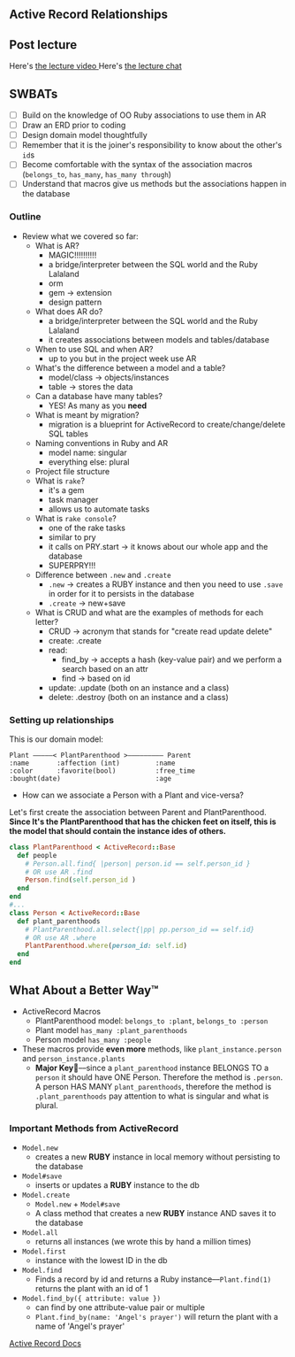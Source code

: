 Active Record Relationships
---

## Post lecture
Here's <a href="https://flatironschool.zoom.us/rec/play/u8csd-CtqDI3TobG4QSDBP4qW42-J6ys1yAfq_oFxE-yUiRSYFSvN7JHNudYc4jRFXBtF_Xcp2AbPPkN?autoplay=true&startTime=1597341766000"> the lecture video </a>
Here's <a href="https://github.com/learn-co-students/nyc04-seng-ft-071320/blob/master/10-one-to-many/W2-Thu.txt"> the lecture chat </a>

## SWBATs
- [ ] Build on the knowledge of OO Ruby associations to use them in AR
- [ ] Draw an ERD prior to coding
- [ ] Design domain model thoughtfully
- [ ] Remember that it is the joiner's responsibility to know about the other's `id`s
- [ ] Become comfortable with the syntax of the association macros (`belongs_to`, `has_many`, `has_many through`) 
- [ ] Understand that macros give us methods but the associations happen in the database

### Outline
* Review what we covered so far:
    - What is AR?
      - MAGIC!!!!!!!!!!
      - a bridge/interpreter between the SQL world and the Ruby Lalaland
      - orm
      - gem -> extension
      - design pattern
    - What does AR do?
      - a bridge/interpreter between the SQL world and the Ruby Lalaland
      - it creates associations between models and tables/database
    - When to use SQL and when AR?
      - up to you but in the project week use AR
    - What's the difference between a model and a table?
      - model/class -> objects/instances
      - table -> stores the data
    - Can a database have many tables?
      - YES! As many as you **need**
    - What is meant by migration?
      - migration is a blueprint for ActiveRecord to create/change/delete SQL tables
    - Naming conventions in Ruby and AR
      - model name: singular 
      - everything else: plural
    - Project file structure
    - What is `rake`?
      - it's a gem
      - task manager
      - allows us to automate tasks
    - What is `rake console`?
      - one of the rake tasks
      - similar to pry 
      - it calls on PRY.start -> it knows about our whole app and the database
      - SUPERPRY!!!
    - Difference between `.new` and `.create`
      - `.new` -> creates a RUBY instance and then you need to use `.save` in order for it to persists in the database
      - `.create` -> new+save
    - What is CRUD and what are the examples of methods for each letter?
      - CRUD -> acronym that stands for "create read update delete"
      - create: .create
      - read: 
          - find_by -> accepts a hash (key-value pair) and we perform a search based on an attr
          - find -> based on id
      - update: .update (both on an instance and a class)
      - delete: .destroy (both on an instance and a class)

### Setting up relationships

This is our domain model:

```
Plant —————< PlantParenthood >————————— Parent
:name       :affection (int)         :name
:color      :favorite(bool)          :free_time
:bought(date)                        :age
```

- How can we associate a Person with a Plant and vice-versa?

Let's first create the association between Parent and PlantParenthood. **Since It's the PlantParenthood that has the chicken feet on itself, this is the model that should contain the instance ides of others.**

```ruby
class PlantParenthood < ActiveRecord::Base
  def people
    # Person.all.find{ |person| person.id == self.person_id }
    # OR use AR .find
    Person.find(self.person_id )
  end
end
#...
class Person < ActiveRecord::Base
  def plant_parenthoods
    # PlantParenthood.all.select{|pp| pp.person_id == self.id}
    # OR use AR .where
    PlantParenthood.where(person_id: self.id)
  end
end
```

## What About a Better Way™️

- ActiveRecord Macros
  - PlantParenthood model: `belongs_to :plant`, `belongs_to :person`
  - Plant model `has_many :plant_parenthoods`
  - Person model `has_many :people`
- These macros provide **even more** methods, like `plant_instance.person` and `person_instance.plants`
  - **Major Key🔑**––since a `plant_parenthood` instance BELONGS TO a `person` it should have ONE Person. Therefore the method is `.person`. A person HAS MANY `plant_parenthoods`, therefore the method is `.plant_parenthoods` pay attention to what is singular and what is plural.

### Important Methods from ActiveRecord

- `Model.new`
  - creates a new **RUBY** instance in local memory without persisting to the database
- `Model#save`
  - inserts or updates a **RUBY** instance to the db
- `Model.create`
  - `Model.new` + `Model#save`
  - A class method that creates a new **RUBY** instance AND saves it to the database
- `Model.all`
  - returns all instances (we wrote this by hand a million times)
- `Model.first`
  - instance with the lowest ID in the db
- `Model.find`
  - Finds a record by id and returns a Ruby instance––`Plant.find(1)` returns the plant with an id of 1
- `Model.find_by({ attribute: value })`
  - can find by one attribute-value pair or multiple
  - `Plant.find_by(name: 'Angel's prayer')` will return the plant with a name of 'Angel's prayer'

[Active Record Docs](http://edgeguides.rubyonrails.org/active_record_migrations.html#using-the-up-down-methods)
